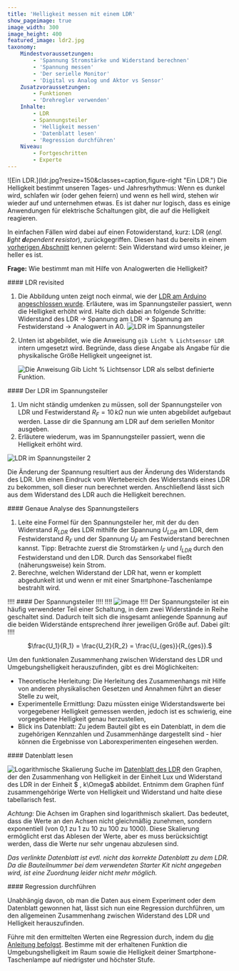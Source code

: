```yaml
---
title: 'Helligkeit messen mit einem LDR'
show_pageimage: true
image_width: 300
image_height: 400
featured_image: ldr2.jpg
taxonomy:
    Mindestvoraussetzungen:
        - 'Spannung Stromstärke und Widerstand berechnen'
        - 'Spannung messen'
        - 'Der serielle Monitor'
        - 'Digital vs Analog und Aktor vs Sensor'
    Zusatzvoraussetzungen:
        - Funktionen
        - 'Drehregler verwenden'
    Inhalte:
        - LDR
        - Spannungsteiler
        - 'Helligkeit messen'
        - 'Datenblatt lesen'
        - 'Regression durchführen'
    Niveau:
        - Fortgeschritten
        - Experte
---
```


<div markdown="1" class="clearfix">
![Ein LDR.](ldr.jpg?resize=150&classes=caption,figure-right "Ein LDR.")
Die Helligkeit bestimmt unseren Tages- und Jahresrhythmus: Wenn es dunkel wird, schlafen wir (oder gehen feiern) und wenn es hell wird, stehen wir wieder auf und unternehmen etwas. Es ist daher nur logisch, dass es einige Anwendungen für elektrische Schaltungen gibt, die auf die Helligkeit reagieren.

In einfachen Fällen wird dabei auf einen Fotowiderstand, kurz: LDR (*engl. **l**ight **d**ependent **r**esistor*), zurückgegriffen. Diesen hast du bereits in einem [vorherigen Abschnitt](/arduinoskript/algorithmische-grundlagen/bausteine-von-algorithmen/der-serielle-monitor) kennen gelernt: Sein Widerstand wird umso kleiner, je heller es ist.

**Frage:** Wie bestimmt man mit Hilfe von Analogwerten die Helligkeit?
</div>

<div markdown="1" class="aufgabe">
#### LDR revisited

1.  Die Abbildung unten zeigt noch einmal, wie der [LDR am Arduino angeschlossen wurde](/arduinoskript/algorithmische-grundlagen/bausteine-von-algorithmen/der-serielle-monitor#erste-experimente-mit-dem-ldr). Erläutere, was im Spannungsteiler passiert, wenn die Helligkeit erhöht wird. Halte dich dabei an folgende Schritte:
    Widerstand des LDR $\rightarrow$ Spannung am LDR $\rightarrow$ Spannung am Festwiderstand $\rightarrow$ Analogwert in A0.
    ![LDR im Spannungsteiler](spannungsteiler-ldr-beschriftet-2.png?resize=300&classes=caption "Ein LDR zwischen 5V und A0 im Spannungsteiler am Arduino.")

2.  Unten ist abgebildet, wie die Anweisung `gib Licht % Lichtsensor LDR` intern umgesetzt wird. Begründe, dass diese Angabe als Angabe für die physikalische Größe Helligkeit ungeeignet ist.

    ![Die Anweisung `Gib Licht % Lichtsensor LDR` als selbst definierte Funktion.](gibLichtInProzent-Funktion.png?classes=caption "Die Anweisung `Gib Licht % Lichtsensor LDR` als selbst definierte Funktion.")
</div>

<div markdown="1" class="aufgabe">
#### Der LDR im Spannungsteiler

1.  Um nicht ständig umdenken zu müssen, soll der Spannungsteiler von LDR und Festwiderstand $R_F= 10\,  k\Omega$ nun wie unten abgebildet aufgebaut werden. Lasse dir die Spannung am LDR auf dem seriellen Monitor ausgeben.
2.  Erläutere wiederum, was im Spannungsteiler passiert, wenn die Helligkeit erhöht wird.

![LDR im Spannungsteiler 2](spannungsteiler-ldr-beschriftet.png?resize=300&classes=caption "Ein LDR zwischen A0 und GND im Spannungsteiler am Arduino.")
</div>

Die Änderung der Spannung resultiert aus der Änderung des Widerstands des LDR. Um einen Eindruck vom Wertebereich des Widerstands eines LDR zu bekommen, soll dieser nun berechnet werden. Anschließend lässt sich aus dem Widerstand des LDR auch die Helligkeit berechnen.

<div markdown="1" class="aufgabe">
#### Genaue Analyse des Spannungsteilers

1.  Leite eine Formel für den Spannungsteiler her, mit der du den Widerstand $R_{LDR}$ des LDR mithilfe der Spannung $U_{LDR}$ am LDR, dem Festwiderstand $R_F$ und der Spannung $U_F$ am Festwiderstand berechnen kannst.
    Tipp: Betrachte zuerst die Stromstärken $I_F$ und $I_{LDR}$ durch den Festwiderstand und den LDR. Durch das Sensorkabel fließt (näherungsweise) kein Strom.
2.  Berechne, welchen Widerstand der LDR hat, wenn er komplett abgedunkelt ist und wenn er mit einer Smartphone-Taschenlampe bestrahlt wird.
</div>

!!!! #### Der Spannungsteiler
!!!! 
!!!! ![image](spannungsteiler.png?resize=250)
!!!! Der Spannungsteiler ist ein häufig verwendeter Teil einer Schaltung, in dem zwei Widerstände in Reihe geschaltet sind. Dadurch teilt sich die insgesamt anliegende Spannung auf die beiden Widerstände entsprechend ihrer jeweiligen Größe auf. Dabei gilt:
!!!! <center markdown="1">$\frac{U_1}{R_1} = \frac{U_2}{R_2} = \frac{U_{ges}}{R_{ges}}.$</center>

Um den funktionalen Zusammenhang zwischen Widerstand des LDR und Umgebungshelligkeit herauszufinden, gibt es drei Möglichkeiten:
  - Theoretische Herleitung: Die Herleitung des Zusammenhangs mit Hilfe von anderen physikalischen Gesetzen und Annahmen führt an dieser Stelle zu weit,
  - Experimentelle Ermittlung: Dazu müssten einige Widerstandswerte bei vorgegebener Helligkeit gemessen werden, jedoch ist es schwierig, eine vorgegebene Helligkeit genau herzustellen,
  - Blick ins Datenblatt: Zu jedem Bauteil gibt es ein Datenblatt, in dem die zugehörigen Kennzahlen und Zusammenhänge dargestellt sind - hier können die Ergebnisse von Laborexperimenten eingesehen werden.

<div markdown="1" class="aufgabe clearfix">
#### Datenblatt lesen

![Logarithmische Skalierung](logarithmischeSkalierung.png?resize=250&classes=caption,figure-right "Logarithmische Skalierung.")
Suche im [Datenblatt des LDR](https://components101.com/sites/default/files/component_datasheet/LDR%20Datasheet.pdf?target=_blank) den Graphen, der den Zusammenhang von Helligkeit in der Einheit Lux und Widerstand des LDR in der Einheit $ \,  k\Omega$ abbildet. Entnimm dem Graphen fünf zusammengehörige Werte von Helligkeit und Widerstand und halte diese tabellarisch fest.

*Achtung:* Die Achsen im Graphen sind logarithmisch skaliert. Das bedeutet, dass die Werte an den Achsen nicht gleichmäßig zunehmen, sondern exponentiell (von 0,1 zu 1 zu 10 zu 100 zu 1000). Diese Skalierung ermöglicht erst das Ablesen der Werte, aber es muss berücksichtigt werden, dass die Werte nur sehr ungenau abzulesen sind.

*Das verlinkte Datenblatt ist evtl. nicht das korrekte Datenblatt zu dem LDR. Da die Bauteilnummer bei dem verwendeten Starter Kit nicht angegeben wird, ist eine Zuordnung leider nicht mehr möglich.*
</div>

<div markdown="1" class="aufgabe">
#### Regression durchführen

Unabhängig davon, ob man die Daten aus einem Experiment oder dem Datenblatt gewonnen hat, lässt sich nun eine Regression durchführen, um den allgemeinen Zusammenhang zwischen Widerstand des LDR und Helligkeit herauszufinden.

Führe mit den ermittelten Werten eine Regression durch, indem du [die Anleitung befolgst](../werkzeug-regression-durchfuehren). Bestimme mit der erhaltenen Funktion die Umgebungshelligkeit im Raum sowie die Helligkeit deiner Smartphone-Taschenlampe auf niedrigster und höchster Stufe.
</div>

